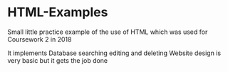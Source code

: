 # HTML-Examples
Small little practice example of the use of HTML 
which was used for Coursework 2 in 2018

It implements Database searching editing and deleting 
Website design is very basic but it gets the job done
